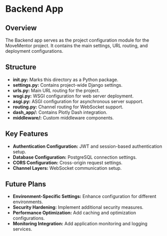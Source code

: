 # Backend App

## Overview
The Backend app serves as the project configuration module for the MoveMentor project. It contains the main settings, URL routing, and deployment configurations.

## Structure

- **__init__.py:** Marks this directory as a Python package.
- **settings.py:** Contains project-wide Django settings.
- **urls.py:** Main URL routing for the project.
- **wsgi.py:** WSGI configuration for web server deployment.
- **asgi.py:** ASGI configuration for asynchronous server support.
- **routing.py:** Channel routing for WebSocket support.
- **dash_app/:** Contains Plotly Dash integration.
- **middleware/:** Custom middleware components.

## Key Features
- **Authentication Configuration:** JWT and session-based authentication setup.
- **Database Configuration:** PostgreSQL connection settings.
- **CORS Configuration:** Cross-origin request settings.
- **Channel Layers:** WebSocket communication setup.

## Future Plans
- **Environment-Specific Settings:** Enhance configuration for different environments.
- **Security Hardening:** Implement additional security measures.
- **Performance Optimization:** Add caching and optimization configurations.
- **Monitoring Integration:** Add application monitoring and logging services.